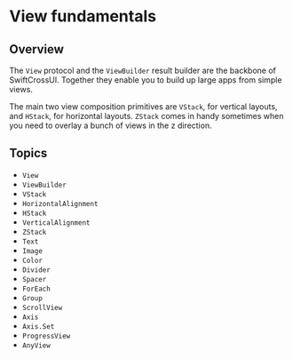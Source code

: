 # View fundamentals

## Overview

The ``View`` protocol and the ``ViewBuilder`` result builder are the backbone of SwiftCrossUI. Together they enable you to build up large apps from simple views.

The main two view composition primitives are ``VStack``, for vertical layouts, and ``HStack``, for horizontal layouts. ``ZStack`` comes in handy sometimes when you need to overlay a bunch of views in the z direction.

## Topics

- ``View``
- ``ViewBuilder``
- ``VStack``
- ``HorizontalAlignment``
- ``HStack``
- ``VerticalAlignment``
- ``ZStack``
- ``Text``
- ``Image``
- ``Color``
- ``Divider``
- ``Spacer``
- ``ForEach``
- ``Group``
- ``ScrollView``
- ``Axis``
- ``Axis.Set``
- ``ProgressView``
- ``AnyView``
